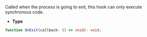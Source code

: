 Called when the process is going to exit, this hook can only execute synchronous code.

- **Type**

```ts
function OnExit(callback: () => void): void;
```
